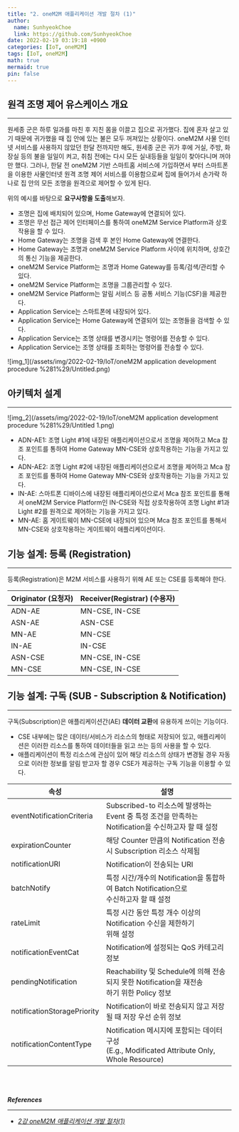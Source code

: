 ```yaml
---
title: "2. oneM2M 애플리케이션 개발 절차 (1)"
author:
  name: SunhyeokChoe
  link: https://github.com/SunhyeokChoe
date: 2022-02-19 03:19:18 +0900
categories: [IoT, oneM2M]
tags: [IoT, oneM2M]
math: true
mermaid: true
pin: false
---
```


## 원격 조명 제어 유스케이스 개요

---

원세종 군은 하루 일과를 마친 후 지친 몸을 이끌고 집으로 귀가했다. 집에 혼자 살고 있기 때문에 귀가했을 때 집 안에 있는 불은 모두 꺼져있는 상황이다. oneM2M 사물 인터넷 서비스를 사용하지 않았던 한달 전까지만 해도, 원세종 군은 귀가 후에 거실, 주방, 화장실 등의 불을 일일이 켜고, 취침 전에는 다시 모든 실내등들을 일일이 찾아다니며 꺼야만 했다. 그러나, 한달 전 oneM2M 기반 스마트홈 서비스에 가입하면서 부터 스마트폰을 이용한 사물인터넷 원격 조명 제어 서비스를 이용함으로써 집에 들어가서 손가락 하나로 집 안의 모든 조명을 원격으로 제어할 수 있게 된다.

위의 예시를 바탕으로 **요구사항을 도출**해보자.

- 조명은 집에 배치되어 있으며, Home Gateway에 연결되어 있다.
- 조명은 무선 접근 제어 인터페이스를 통하여 oneM2M Service Platform과 상호작용을 할 수 있다.
- Home Gateway는 조명을 검색 후 본인 Home Gateway에 연결한다.
- Home Gateway는 조명과 oneM2M Service Platform 사이에 위치하며, 상호간의 통신 기능을 제공한다.
- oneM2M Service Platform는 조명과 Home Gateway를 등록/검색/관리할 수 있다.
- oneM2M Service Platform는 조명을 그룹관리할 수 있다.
- oneM2M Service Platform는 알림 서비스 등 공통 서비스 기능(CSF)을 제공한다.
- Application Service는 스마트폰에 내장되어 있다.
- Application Service는 Home Gateway에 연결되어 있는 조명들을 검색할 수 있다.
- Application Service는 조명 상태를 변경시키는 명령어를 전송할 수 있다.
- Application Service는 조명 상태를 조회하는 명령어를 전송할 수 있다.

![img_1](/assets/img/2022-02-19/IoT/oneM2M application development procedure %281%29/Untitled.png)

## 아키텍처 설계

---

![img_2](/assets/img/2022-02-19/IoT/oneM2M application development procedure %281%29/Untitled 1.png)

- ADN-AE1: 조명 Light #1에 내장된 애플리케이션으로서 조명을 제어하고 Mca 참조 포인트를 통하여 Home Gateway MN-CSE와 상호작용하는 기능을 가지고 있다.
- ADN-AE2: 조명 Light #2에 내장된 애플리케이션으로서 조명을 제어하고 Mca 참조 포인트를 통하여 Home Gateway MN-CSE와 상호작용하는 기능을 가지고 있다.
- IN-AE: 스마트폰 디바이스에 내장된 애플리케이션으로서 Mca 참조 포인트를 통해서 oneM2M Service Platform인 IN-CSE와 직접 상호작용하여 조명 Light #1과 Light #2를 원격으로 제어하는 기능을 가지고 있다.
- MN-AE: 홈 게이트웨이 MN-CSE에 내장되어 있으며 Mca 참조 포인트를 통해서 MN-CSE와 상호작용하는 게이트웨이 애플리케이션이다.

## 기능 설계: 등록 (Registration)

---

등록(Registration)은 M2M 서비스를 사용하기 위해 AE 또는 CSE를 등록해야 한다.

| Originator (요청자) | Receiver(Registrar) (수용자) |
| --- | --- |
| ADN-AE | MN-CSE, IN-CSE |
| ASN-AE | ASN-CSE |
| MN-AE | MN-CSE |
| IN-AE | IN-CSE |
| ASN-CSE | MN-CSE, IN-CSE |
| MN-CSE | MN-CSE, IN-CSE |

## 기능 설계: 구독 (SUB - Subscription & Notification)

---

구독(Subscription)은 애플리케이션간(AE) **데이터 교환**에 유용하게 쓰이는 기능이다.

- CSE 내부에는 많은 데이터/서비스가 리소스의 형태로 저장되어 있고, 애플리케이션은 이러한 리소스를 통하여 데이터들을 읽고 쓰는 등의 사용을 할 수 있다.
- 애플리케이션이 특정 리소스에 관심이 있어 해당 리소스의 상태가 변경될 경우 자동으로 이러한 정보를 알림 받고자 할 경우 CSE가 제공하는 구독 기능을 이용할 수 있다.

| 속성 | 설명 |
| --- | --- |
| eventNotificationCriteria | Subscribed-to 리소스에 발생하는 Event 중 특정 조건을 만족하는<br/>Notification을 수신하고자 할 때 설정 |
| expirationCounter | 해당 Counter 만큼의 Notification 전송시 Subscription 리소스 삭제됨 |
| notificationURI | Notification이 전송되는 URI |
| batchNotify | 특정 시간/개수의 Notification을 통합하여 Batch Notification으로<br/>수신하고자 할 때 설정 |
| rateLimit | 특정 시간 동안 특정 개수 이상의 Notification 수신을 제한하기<br/>위해 설정 |
| notificationEventCat | Notification에 설정되는 QoS 카테고리 정보 |
| pendingNotification | Reachability 및 Schedule에 의해 전송되지 못한 Notification을 재전송<br/>하기 위한 Policy 정보 |
| notificationStoragePriority | Notification이 바로 전송되지 않고 저장될 때 저장 우선 순위 정보 |
| notificationContentType | Notification 메시지에 포함되는 데이터 구성<br/>(E.g., Modificated Attribute Only, Whole Resource) |

<br/><br/><br/>
***References***

---

- [*2강 oneM2M 애플리케이션 개발 절차(1)*](https://www.youtube.com/watch?v=8thf3Kkr3d4&list=PLOrVNg1YSZEbOMug_Ott-FmIqrTEIwDk5&index=3&ab_channel=%ED%95%9C%EA%B5%AD%EC%A7%80%EB%8A%A5%ED%98%95%EC%82%AC%EB%AC%BC%EC%9D%B8%ED%84%B0%EB%84%B7%ED%98%91%ED%9A%8C)